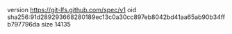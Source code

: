 version https://git-lfs.github.com/spec/v1
oid sha256:91d289293668280189ec13c0a30cc897eb8042bd41aa65ab90b34ffb797796da
size 14135
